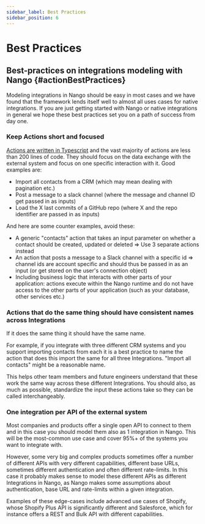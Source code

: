 ```yaml
---
sidebar_label: Best Practices
sidebar_position: 6
---
```


# Best Practices

## Best-practices on integrations modeling with Nango {#actionBestPractices}

Modeling integrations in Nango should be easy in most cases and we have found that the framework lends itself well to almost all uses cases for native integrations. If you are just getting started with Nango or native integrations in general we hope these best practices set you on a path of success from day one.

### Keep Actions short and focused
[Actions are written in Typescript](reference/nango-folder.md#actionFiles) and the vast majority of actions are less than 200 lines of code. They should focus on the data exchange with the external system and focus on one specific interaction with it. Good examples are:
- Import all contacts from a CRM (which may mean dealing with pagination etc.)
- Post a message to a slack channel (where the message and channel ID get passed in as inputs)
- Load the X last commits of a GitHub repo (where X and the repo identifier are passed in as inputs)

And here are some counter examples, avoid these:
- A generic "contacts" action that takes an input parameter on whether a contact should be created, updated or deleted => Use 3 separate actions instead
- An action that posts a message to a Slack channel with a specific id => channel ids are account specific and should thus be passed in as an input (or get stored on the user's connection object)
- Including business logic that interacts with other parts of your application: actions execute within the Nango runtime and do not have access to the other parts of your application (such as your database, other services etc.)

### Actions that do the same thing should have consistent names across Integrations
If it does the same thing it should have the same name.

For example, if you integrate with three different CRM systems and you support importing contacts from each it is a best practice to name the action that does this import the same for all three Integrations. "Import all contacts" might be a reasonable name.

This helps other team members and future engineers understand that these work the same way across these different Integrations. You should also, as much as possible, standardize the input these actions take so they can be called interchangeably.

### One integration per API of the external system
Most companies and products offer a single open API to connect to them and in this case you should model them also as 1 integration in Nango. This will be the most-common use case and cover 95%+ of the systems you want to integrate with.

However, some very big and complex products sometimes offer a number of different APIs with very different capabilities, different base URLs, sometimes different authentication and often different rate-limits. In this case it probably makes sense to model these different APIs as different Integrations in Nango, as Nango makes some assumptions about authentication, base URL and rate-limits within a given integration.

Examples of these edge-cases include advanced use cases of Shopify, whose Shopify Plus API is significantly different and Salesforce, which for instance offers a REST and Bulk API with different capabilities.
